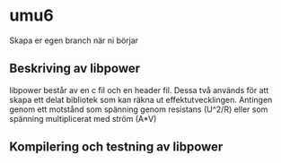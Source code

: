 # umu6

Skapa er egen branch när ni börjar


## Beskriving av libpower
libpower består av en c fil och en header fil. Dessa två används för att skapa ett delat bibliotek som kan räkna ut effektutvecklingen. Antingen genom ett motstånd som spänning genom resistans (U^2/R) eller som spänning multiplicerat med ström (A*V)

## Kompilering och testning av libpower
